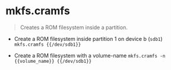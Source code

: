 # mkfs.cramfs
> Creates a ROM filesystem inside a partition.

- Create a ROM filesystem inside partition 1 on device b (`sdb1`)
`mkfs.cramfs {{/dev/sdb1}}`

- Create a ROM filesystem with a volume-name
`mkfs.cramfs -n {{volume_name}} {{/dev/sdb1}}`
